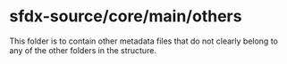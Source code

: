 # sfdx-source/core/main/others

This folder is to contain other metadata files that do not clearly belong to any of the other folders in the structure.
